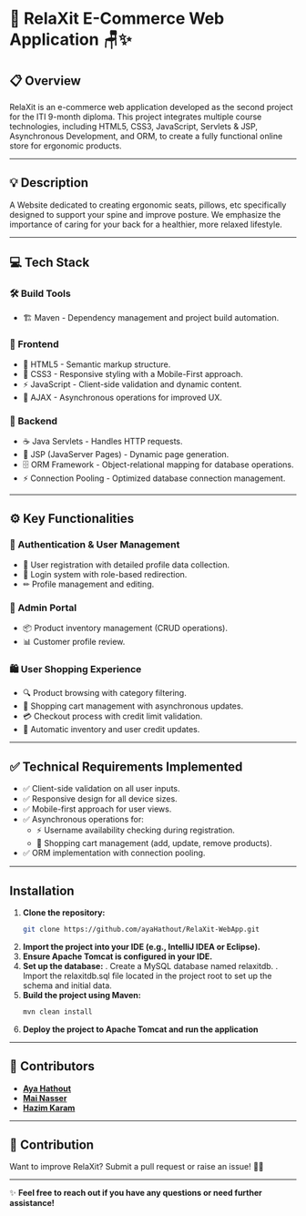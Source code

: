 # 🎉 RelaXit E-Commerce Web Application 🪑✨

## 📋 Overview
RelaXit is an e-commerce web application developed as the second project for the ITI 9-month diploma. This project integrates multiple course technologies, including HTML5, CSS3, JavaScript, Servlets & JSP, Asynchronous Development, and ORM, to create a fully functional online store for ergonomic products.

---

## 💡 Description
A Website dedicated to creating ergonomic seats, pillows, etc specifically designed to support your spine and improve posture. We emphasize the importance of caring for your back for a healthier, more relaxed lifestyle.

---

## 💻 Tech Stack
### 🛠 Build Tools
- 🏗 Maven - Dependency management and project build automation.

### 🎨 Frontend
- 🚀 HTML5 - Semantic markup structure.
- 🎨 CSS3 - Responsive styling with a Mobile-First approach.
- ⚡ JavaScript - Client-side validation and dynamic content.
- 🔄 AJAX - Asynchronous operations for improved UX.

### 🔧 Backend
- ☕ Java Servlets - Handles HTTP requests.
- 📝 JSP (JavaServer Pages) - Dynamic page generation.
- 🗄 ORM Framework - Object-relational mapping for database operations.
- ⚡ Connection Pooling - Optimized database connection management.

---

## ⚙️ Key Functionalities
### 🔑 Authentication & User Management
- 👤 User registration with detailed profile data collection.
- 🔐 Login system with role-based redirection.
- ✏ Profile management and editing.

### 🔧 Admin Portal
- 📦 Product inventory management (CRUD operations).
- 📊 Customer profile review.

### 🛍️ User Shopping Experience
- 🔍 Product browsing with category filtering.
- 🛒 Shopping cart management with asynchronous updates.
- 💳 Checkout process with credit limit validation.
- 🔄 Automatic inventory and user credit updates.

---

## ✅ Technical Requirements Implemented
- ✅ Client-side validation on all user inputs.
- ✅ Responsive design for all device sizes.
- ✅ Mobile-first approach for user views.
- ✅ Asynchronous operations for:
  - ⚡ Username availability checking during registration.
  - 🛒 Shopping cart management (add, update, remove products).
- ✅ ORM implementation with connection pooling.

---

## Installation

1. **Clone the repository:**
   ```bash
   git clone https://github.com/ayaHathout/RelaXit-WebApp.git
2. **Import the project into your IDE (e.g., IntelliJ IDEA or Eclipse).**
3. **Ensure Apache Tomcat is configured in your IDE.**
4. **Set up the database:**
   . Create a MySQL database named relaxitdb.
   . Import the relaxitdb.sql file located in the project root to set up the schema and initial data.
5. **Build the project using Maven:**
   ```bash
   mvn clean install
6. **Deploy the project to Apache Tomcat and run the application**
---

## 🚀 Contributors
- **[Aya Hathout](https://github.com/ayaHathout)**
- **[Mai Nasser](https://github.com/mainasser22)**
- **[Hazim Karam](https://github.com/Hazim-Karam159)**

---

## 🤝 Contribution
Want to improve RelaXit? Submit a pull request or raise an issue! 🚀💡

---

✨ **Feel free to reach out if you have any questions or need further assistance!** 
